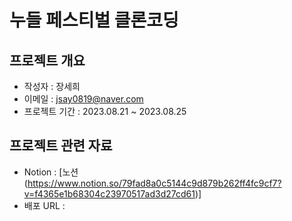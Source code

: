 # 누들 페스티벌 클론코딩

## 프로젝트 개요
- 작성자 : 장세희
- 이메일 : jsay0819@naver.com
- 프로젝트 기간 : 2023.08.21 ~ 2023.08.25

## 프로젝트 관련 자료
- Notion : [노션(https://www.notion.so/79fad8a0c5144c9d879b262ff4fc9cf7?v=f4365e1b68304c23970517ad3d27cd61)]
- 배포 URL : 